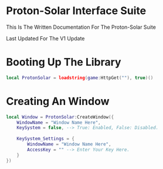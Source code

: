 # Proton-Solar Interface Suite
This Is The Written Documentation For The Proton-Solar Suite

Last Updated For The V1 Update

# Booting Up The Library
```lua
local ProtonSolar = loadstring(game:HttpGet(""), true)()
```

# Creating An Window
```lua
local Window = ProtonSolar:CreateWindow({
	WindowName = "Window Name Here",
	KeySystem = false, --> True: Enabled, False: Disabled.
	
	KeySystem_Settings = {
		WindowName = "Window Name Here",
		AccessKey = "" --> Enter Your Key Here.
	}
})
```
